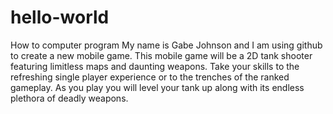 # hello-world
How to computer program
My name is Gabe Johnson and I am using github to create a new mobile game. This mobile game will be a 2D tank shooter featuring limitless maps and daunting weapons. Take your skills to the refreshing single player experience or to the trenches of the ranked gameplay. As you play you will level your tank up along with its endless plethora of deadly weapons. 
